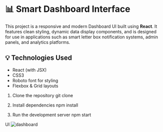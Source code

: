 # 📊 Smart Dashboard Interface

This project is a responsive and modern Dashboard UI built using **React**. It features clean styling, dynamic data display components, and is designed for use in applications such as smart letter box notification systems, admin panels, and analytics platforms.

## 💡 Technologies Used

- React (with JSX)
- CSS3
- Roboto font for styling
- Flexbox & Grid layouts

1. Clone the repository
git clone 

2. Install dependencies
npm install

3. Run the development server
npm start

UI
![dashboard](https://github.com/user-attachments/assets/49d96ed6-a0dc-4066-b250-f10d60ac5bbb)




